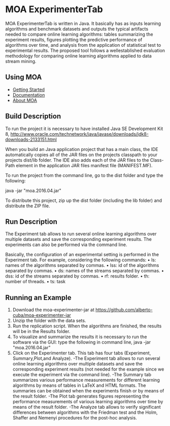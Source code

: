# MOA ExperimenterTab
MOA ExperimenterTab is written in Java. It basically has as inputs learning algorithms and benchmark datasets and outputs the typical artifacts needed to compare online learning algorithms: tables summarizing the experiment results, figures plotting the predictive performance of algorithms over time, and analysis from the application of statistical test to experimental results. The proposed tool follows a wellestablished evaluation methodology for comparing online learning algorithms applied to data
stream mining.

## Using MOA

* [Getting Started](http://moa.cms.waikato.ac.nz/getting-started/)
* [Documentation](http://moa.cms.waikato.ac.nz/documentation/)
* [About MOA](http://moa.cms.waikato.ac.nz/details/)

## Build Description

To run the project it is necessary to have installed Java SE Development Kit 8, 
http://www.oracle.com/technetwork/java/javase/downloads/jdk8-downloads-2133151.html

When you build an Java application project that has a main class, the IDE
automatically copies all of the JAR
files on the projects classpath to your projects dist/lib folder. The IDE
also adds each of the JAR files to the Class-Path element in the application
JAR files manifest file (MANIFEST.MF).

To run the project from the command line, go to the dist folder and
type the following:

java -jar "moa.2016.04.jar" 

To distribute this project, zip up the dist folder (including the lib folder)
and distribute the ZIP file.

## Run Description

The Experiment tab allows to run several online learning algorithms over multiple datasets
and save the corresponding experiment results. The experiments can also be performed via
the command line.

Basically, the configuration of an experimental setting is performed in the Experiment tab.
For example, considering the following commands:
• ls: names of the algorithms separated by commas.
• lss: id of the algorithms separated by commas.
• ds: names of the streams separated by commas.
• dss: id of the streams separated by commas.
• rf: results folder.
• th: number of threads.
• ts: task
 
 ## Running an Example
 
1. Download the moa-experimenter-jar at https://github.com/alberto-cuba/moa-experimenter-jar
2. Unzip the folder with the data sets. 
3. Run the replication script. When the algorithms are finished, the results will be in the Results folder.
3. To visualize and summarize the results it is necessary to run the software via the GUI: type the following in command line, java -jar "moa.2016.04.jar"  
4. Click on the Experimenter tab. This tab has four tabs (Experiment, Summary,Plot,and Analyze).
-The Experiment tab allows to run several online learning algorithms over multiple datasets
and save the corresponding experiment results (not needed for the example since we execute the experiment via the command line).
-The Summary tab summarizes various performance measurements for different learning algorithms by means of tables in LaTeX and HTML formats. The summaries can be obtained
when the experiments finish or by means of the result folder. 
-The Plot tab generates figures representing the performance measurements of various learning
algorithms over time by means of the result folder.
-The Analyze tab allows to verify significant differences between algorithms with the Friedman test and the Holm, Shaffer and Nemenyi
procedures for the post-hoc analysis.
   
